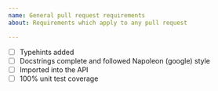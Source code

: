 ```yaml
---
name: General pull request requirements
about: Requirements which apply to any pull request

---
```


- [ ] Typehints added
- [ ] Docstrings complete and followed Napoleon (google) style
- [ ] Imported into the API
- [ ] 100% unit test coverage
